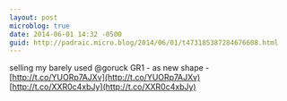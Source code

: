 ```yaml
---
layout: post
microblog: true
date: 2014-06-01 14:32 -0500
guid: http://padraic.micro.blog/2014/06/01/t473185387284676608.html
---
```

selling my barely used @goruck GR1 - as new shape -  [http://t.co/YUORp7AJXv](http://t.co/YUORp7AJXv) [http://t.co/XXR0c4xbJy](http://t.co/XXR0c4xbJy)
